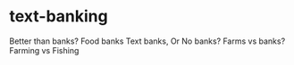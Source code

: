 # text-banking
Better than banks? Food banks Text banks, Or No banks? Farms vs banks? Farming vs Fishing
